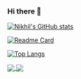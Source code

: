 ### Hi there 👋

<!--
**NikhilGithubOfficial/nikhilgithubofficial** is a ✨ _special_ ✨ repository because its `README.md` (this file) appears on your GitHub profile.

Here are some ideas to get you started:

- 🔭 I’m currently working on ...
- 🌱 I’m currently learning ...
- 👯 I’m looking to collaborate on ...
- 🤔 I’m looking for help with ...
- 💬 Ask me about ...
- 📫 How to reach me: ...
- 😄 Pronouns: ...
- ⚡ Fun fact: ...
-->

[![Nikhil's GitHub stats](https://github-readme-stats.vercel.app/api?username=nikhilgithubofficial?count_private=true&show_icons=true&theme=gotham)](https://github.com/nikhilgithubofficial/github-readme-stats)

[![Readme Card](https://github-readme-stats.vercel.app/api/pin/?username=nikhilgithubofficial&repo=github-readme-stats)](https://github.com/nikhilgithubofficial/github-readme-stats)

[![Top Langs](https://github-readme-stats.vercel.app/api/top-langs/?username=nikhilgithubofficial&layout=compact)](https://github.com/nikhilgithubofficial/github-readme-stats)

<a href="https://github.com/nikhilgithubofficial/github-readme-stats">
  <img align="center" src="https://github-readme-stats.vercel.app/api/pin/?username=nikhilgithubofficial&repo=github-readme-stats" />
</a>
<a href="https://github.com/nikhilgithubofficial/convoychat">
  <img align="center" src="https://github-readme-stats.vercel.app/api/pin/?username=nikhilgithubofficial&repo=convoychat" />
</a>




